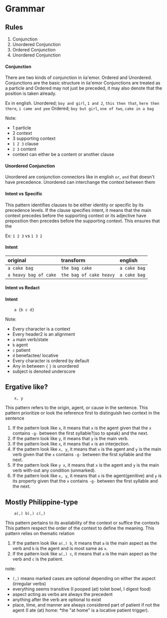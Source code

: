 # Grammar

## Rules

1. Conjunction
2. Unordered Conjunction
3. Ordered Conjunction
4. Unordered Conjunction

#### Conjunction

There are two kinds of conjunction in iia'emor. Ordered and Unordered.
Conjunctions are the basic structure in iia'emor 
Conjunctions are treated as a particle and 
Ordered may not just be preceded, it may also denote that the position is taken already.

Ex in english.
Unordered; `boy and girl`, `1 and 2`, `this then that`, `here then there`, `i came and pee`
Ordered; `boy but girl`, `one of two`, `cake in a bag`

Note:
 - 1 particle
 - 2 context
 - 3 supporting context
 - `1 2 3` clause
 - `2 3` content
 - context can either be a content or another clause



#### Unordered Conjunction

Unordered are conjunction connectors like in english `or`, `and` that doesn't have precedence.
Unordered can interchange the context between them


#### Intent vs Specific

This pattern identifies clauses to be either identity or specific by its precedence levels.
If the clause specifies intent, it means that the main context precedes before the supporting context or its adjective have preposition then precedes before the supporting context.
This ensures that the 

Ex: `1 2 3` vs `1 3 2`


#### Intent

| original             | transform              | english
|:-                    |:-                      |:-
| `a cake bag`         | `the bag cake`         | `a cake bag`
| `a heavy bag of cake`| `the bag of cake heavy`| `a cake bag`


#### Intent vs Redact


#### Intent



```
    a {b c d}
```

Note:
- Every character is a context
- Every header2 is an alignment
- `a` main verb/state
- `b` agent
- `c` patient
- `d` benefactee/ locative
- Every character is ordered by default
- Any in between `{` `}` is unordered
- subject is denoted underscore


## Ergative like?

```
    x, y
```

This pattern refers to the origin, agent, or cause in the sentence.
This pattern prioritize or look the reference first to distinguish two context in the sentence

1. If the pattern look like `x`, it means that `x` is the agent given that the `x` contains `-g-` between the first syllable?(so to speak) and the next.
1. If the pattern look like `y`, it means that `y` is the main verb.
1. If the pattern look like `x`, it means that `x` is an interjection.
1. If the pattern look like `x, y`, it means that `x` is the agent and `y` is the main verb given that the `x` contains `-g-` between the first syllable and the next.
1. If the pattern look like `y x`, it means that `x` is the agent and `y` is the main verb with-out any condition (unmarked).
1. If the pattern look like `x, y`, it means that `x` is the agent(genitive) and `y` is its property given that the `x` contains `-g-` between the first syllable and the next.

## Mostly Philippine-type
```
    a(,) b(,) c(,)
```

This pattern pertains to its availability of the context or suffice the contexts
This pattern respect the order of the context to define the meaning.
This pattern relies on thematic relation

1. If the pattern look like `a(,) b`, it means that `a` is the main aspect as the verb and `b` is the agent and is most same as `x`.
1. If the pattern look like `a(,) c`, it means that `a` is the main aspect as the verb and `c` is the patient.

note:
- `(,)` means marked cases are optional depending on either the aspect (irregular verbs)
- everything seems transitive (I pooped (at) toilet bowl, I digest food)
- aspect acting as verbs are always the precedent
- anything after the verb are optional to exist
- place, time, and manner are always considered part of patient if not the agent (I ate (at) home: *the "at home" is a locative patient trigger).
